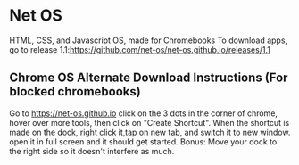 # Net OS
HTML, CSS, and Javascript OS, made for Chromebooks
To download apps, go to release 1.1:https://github.com/net-os/net-os.github.io/releases/1.1
## Chrome OS Alternate Download Instructions (For blocked chromebooks)
Go to https://net-os.github.io click on the 3 dots in the corner of chrome, hover over more tools, then click on "Create Shortcut". When the shortcut is made on the dock, right click it,tap on new tab, and switch it to new window. open it in full screen and it should get started. Bonus: Move your dock to the right side so it doesn't interfere as much.
